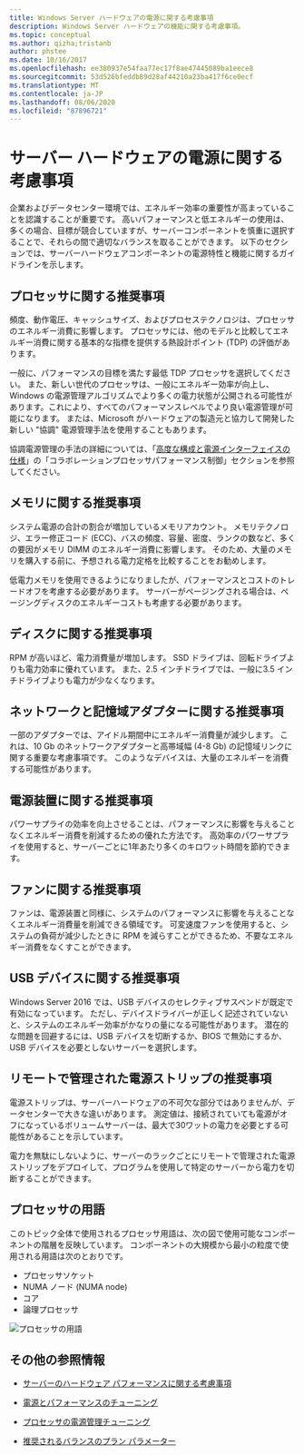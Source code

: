 ```yaml
---
title: Windows Server ハードウェアの電源に関する考慮事項
description: Windows Server ハードウェアの機能に関する考慮事項。
ms.topic: conceptual
ms.author: qizha;tristanb
author: phstee
ms.date: 10/16/2017
ms.openlocfilehash: ee380937e54faa77ec17f8ae47445089ba1eece8
ms.sourcegitcommit: 53d526bfeddb89d28af44210a23ba417f6ce0ecf
ms.translationtype: MT
ms.contentlocale: ja-JP
ms.lasthandoff: 08/06/2020
ms.locfileid: "87896721"
---
```

# <a name="server-hardware-power-considerations"></a>サーバー ハードウェアの電源に関する考慮事項

企業およびデータセンター環境では、エネルギー効率の重要性が高まっていることを認識することが重要です。 高いパフォーマンスと低エネルギーの使用は、多くの場合、目標が競合していますが、サーバーコンポーネントを慎重に選択することで、それらの間で適切なバランスを取ることができます。 以下のセクションでは、サーバーハードウェアコンポーネントの電源特性と機能に関するガイドラインを示します。

## <a name="processor-recommendations"></a>プロセッサに関する推奨事項

頻度、動作電圧、キャッシュサイズ、およびプロセステクノロジは、プロセッサのエネルギー消費に影響します。 プロセッサには、他のモデルと比較してエネルギー消費に関する基本的な指標を提供する熱設計ポイント (TDP) の評価があります。

一般に、パフォーマンスの目標を満たす最低 TDP プロセッサを選択してください。 また、新しい世代のプロセッサは、一般にエネルギー効率が向上し、Windows の電源管理アルゴリズムでより多くの電力状態が公開される可能性があります。これにより、すべてのパフォーマンスレベルでより良い電源管理が可能になります。 または、Microsoft がハードウェアの製造元と協力して開発した新しい "協調" 電源管理手法を使用することもあります。

協調電源管理の手法の詳細については、「[高度な構成と電源インターフェイスの仕様](http://www.uefi.org/sites/default/files/resources/ACPI_5_1release.pdf)」の「コラボレーションプロセッサパフォーマンス制御」セクションを参照してください。

## <a name="memory-recommendations"></a>メモリに関する推奨事項

システム電源の合計の割合が増加しているメモリアカウント。 メモリテクノロジ、エラー修正コード (ECC)、バスの頻度、容量、密度、ランクの数など、多くの要因がメモリ DIMM のエネルギー消費に影響します。 そのため、大量のメモリを購入する前に、予想される電力定格を比較することをお勧めします。

低電力メモリを使用できるようになりましたが、パフォーマンスとコストのトレードオフを考慮する必要があります。 サーバーがページングされる場合は、ページングディスクのエネルギーコストも考慮する必要があります。

## <a name="disks-recommendations"></a>ディスクに関する推奨事項

RPM が高いほど、電力消費量が増加します。 SSD ドライブは、回転ドライブよりも電力効率に優れています。 また、2.5 インチドライブでは、一般に3.5 インチドライブよりも電力が少なくなります。

## <a name="network-and-storage-adapter-recommendations"></a>ネットワークと記憶域アダプターに関する推奨事項

一部のアダプターでは、アイドル期間中にエネルギー消費量が減少します。 これは、10 Gb のネットワークアダプターと高帯域幅 (4-8 Gb) の記憶域リンクに関する重要な考慮事項です。 このようなデバイスは、大量のエネルギーを消費する可能性があります。

## <a name="power-supply-recommendations"></a>電源装置に関する推奨事項

パワーサプライの効率を向上させることは、パフォーマンスに影響を与えることなくエネルギー消費を削減するための優れた方法です。 高効率のパワーサプライを使用すると、サーバーごとに1年あたり多くのキロワット時間を節約できます。

## <a name="fan-recommendations"></a>ファンに関する推奨事項

ファンは、電源装置と同様に、システムのパフォーマンスに影響を与えることなくエネルギー消費量を削減できる領域です。 可変速度ファンを使用すると、システムの負荷が減少したときに RPM を減らすことができるため、不要なエネルギー消費をなくすことができます。

## <a name="usb-devices-recommendations"></a>USB デバイスに関する推奨事項

Windows Server 2016 では、USB デバイスのセレクティブサスペンドが既定で有効になっています。 ただし、デバイスドライバーが正しく記述されていないと、システムのエネルギー効率がかなりの量になる可能性があります。 潜在的な問題を回避するには、USB デバイスを切断するか、BIOS で無効にするか、USB デバイスを必要としないサーバーを選択します。

## <a name="remotely-managed-power-strip-recommendations"></a>リモートで管理された電源ストリップの推奨事項

電源ストリップは、サーバーハードウェアの不可欠な部分ではありませんが、データセンターで大きな違いがあります。 測定値は、接続されていても電源がオフになっているボリュームサーバーは、最大で30ワットの電力を必要とする可能性があることを示しています。

電力を無駄にしないように、サーバーのラックごとにリモートで管理された電源ストリップをデプロイして、プログラムを使用して特定のサーバーから電力を切断することができます。

## <a name="processor-terminology"></a>プロセッサの用語

このトピック全体で使用されるプロセッサ用語は、次の図で使用可能なコンポーネントの階層を反映しています。 コンポーネントの大規模から最小の粒度で使用される用語は次のとおりです。

- プロセッサソケット
- NUMA ノード (NUMA node)
- コア
- 論理プロセッサ

![プロセッサの用語](../media/perftune-guide-figure-1.png)

## <a name="additional-references"></a>その他の参照情報

- [サーバーのハードウェア パフォーマンスに関する考慮事項](index.md)

- [電源とパフォーマンスのチューニング](power/power-performance-tuning.md)

- [プロセッサの電源管理チューニング](power/processor-power-management-tuning.md)

- [推奨されるバランスのプラン パラメーター](power/recommended-balanced-plan-parameters.md)
